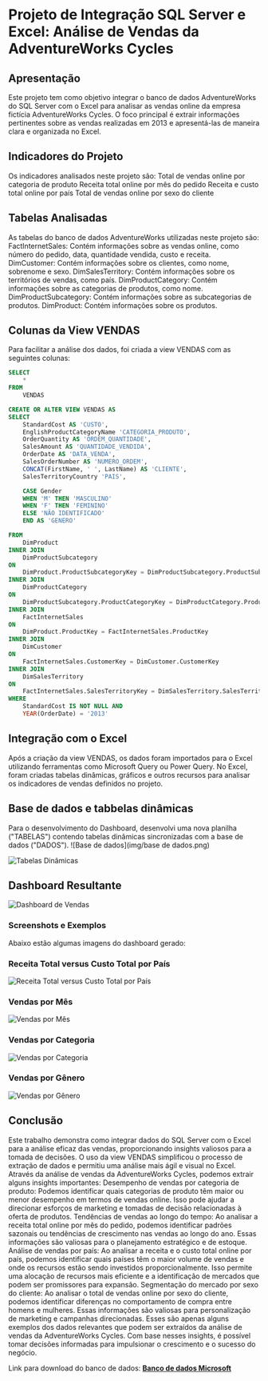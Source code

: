 # Projeto de Integração SQL Server e Excel: Análise de Vendas da AdventureWorks Cycles

## Apresentação

Este projeto tem como objetivo integrar o banco de dados AdventureWorks do SQL Server com o Excel para analisar as vendas online da empresa fictícia AdventureWorks Cycles. O foco principal é extrair informações pertinentes sobre as vendas realizadas em 2013 e apresentá-las de maneira clara e organizada no Excel.

## Indicadores do Projeto

Os indicadores analisados neste projeto são:
Total de vendas online por categoria de produto
Receita total online por mês do pedido
Receita e custo total online por país
Total de vendas online por sexo do cliente

## Tabelas Analisadas

As tabelas do banco de dados AdventureWorks utilizadas neste projeto são:
FactInternetSales: Contém informações sobre as vendas online, como número do pedido, data, quantidade vendida, custo e receita.
DimCustomer: Contém informações sobre os clientes, como nome, sobrenome e sexo.
DimSalesTerritory: Contém informações sobre os territórios de vendas, como país.
DimProductCategory: Contém informações sobre as categorias de produtos, como nome.
DimProductSubcategory: Contém informações sobre as subcategorias de produtos.
DimProduct: Contém informações sobre os produtos.

## Colunas da View VENDAS

Para facilitar a análise dos dados, foi criada a view VENDAS com as seguintes colunas:

```sql
SELECT
	*
FROM 
	VENDAS

CREATE OR ALTER VIEW VENDAS AS 
SELECT
	StandardCost AS 'CUSTO',
	EnglishProductCategoryName 'CATEGORIA_PRODUTO',
	OrderQuantity AS 'ORDEM_QUANTIDADE',
	SalesAmount AS 'QUANTIDADE_VENDIDA',
	OrderDate AS 'DATA_VENDA',
	SalesOrderNumber AS 'NUMERO_ORDEM',
	CONCAT(FirstName, ' ', LastName) AS 'CLIENTE',
	SalesTerritoryCountry 'PAIS',

	CASE Gender
	WHEN 'M' THEN 'MASCULINO'
	WHEN 'F' THEN 'FEMININO'
	ELSE 'NÃO IDENTIFICADO'
	END AS 'GENERO'

FROM
	DimProduct
INNER JOIN
	DimProductSubcategory
ON
	DimProduct.ProductSubcategoryKey = DimProductSubcategory.ProductSubcategoryKey
INNER JOIN
	DimProductCategory
ON
	DimProductSubcategory.ProductCategoryKey = DimProductCategory.ProductCategoryKey
INNER JOIN
	FactInternetSales
ON
	DimProduct.ProductKey = FactInternetSales.ProductKey
INNER JOIN
	DimCustomer
ON
	FactInternetSales.CustomerKey = DimCustomer.CustomerKey
INNER JOIN
	DimSalesTerritory
ON
	FactInternetSales.SalesTerritoryKey = DimSalesTerritory.SalesTerritoryKey
WHERE
	StandardCost IS NOT NULL AND
	YEAR(OrderDate) = '2013'
```

## Integração com o Excel

Após a criação da view VENDAS, os dados foram importados para o Excel utilizando ferramentas como Microsoft Query ou Power Query. No Excel, foram criadas tabelas dinâmicas, gráficos e outros recursos para analisar os indicadores de vendas definidos no projeto.

## Base de dados e tabbelas dinâmicas

Para o desenvolvimento do Dashboard, desenvolvi uma nova planilha ("TABELAS") contendo tabelas dinâmicas sincronizadas com a base de dados ("DADOS").
![Base de dados](img/base de dados.png)

![Tabelas Dinâmicas](img/tabelas_dinamicas.png)

## Dashboard Resultante

![Dashboard de Vendas](img/dashboard_completo.png)

### Screenshots e Exemplos

Abaixo estão algumas imagens do dashboard gerado:

### Receita Total versus Custo Total por País

![Receita Total versus Custo Total por País](img/receita_custo_pais.png)

### Vendas por Mês

![Vendas por Mês](img/vendas_mes_geral.png)

### Vendas por Categoria

![Vendas por Categoria](img/vendas_categoria.png)

### Vendas por Gênero

![Vendas por Gênero](img/vendas_genero.png)

## Conclusão

Este trabalho demonstra como integrar dados do SQL Server com o Excel para a análise eficaz das vendas, proporcionando insights valiosos para a tomada de decisões. O uso da view VENDAS simplificou o processo de extração de dados e permitiu uma análise mais ágil e visual no Excel.
Através da análise de vendas da AdventureWorks Cycles, podemos extrair alguns insights importantes:
Desempenho de vendas por categoria de produto: Podemos identificar quais categorias de produto têm maior ou menor desempenho em termos de vendas online. Isso pode ajudar a direcionar esforços de marketing e tomadas de decisão relacionadas à oferta de produtos.
Tendências de vendas ao longo do tempo: Ao analisar a receita total online por mês do pedido, podemos identificar padrões sazonais ou tendências de crescimento nas vendas ao longo do ano. Essas informações são valiosas para o planejamento estratégico e de estoque.
Análise de vendas por país: Ao analisar a receita e o custo total online por país, podemos identificar quais países têm o maior volume de vendas e onde os recursos estão sendo investidos proporcionalmente. Isso permite uma alocação de recursos mais eficiente e a identificação de mercados que podem ser promissores para expansão.
Segmentação do mercado por sexo do cliente: Ao analisar o total de vendas online por sexo do cliente, podemos identificar diferenças no comportamento de compra entre homens e mulheres. Essas informações são valiosas para personalização de marketing e campanhas direcionadas.
Esses são apenas alguns exemplos dos dados relevantes que podem ser extraídos da análise de vendas da AdventureWorks Cycles. Com base nesses insights, é possível tomar decisões informadas para impulsionar o crescimento e o sucesso do negócio.

Link para download do banco de dados: **[Banco de dados Microsoft](https://learn.microsoft.com/pt-br/sql/samples/adventureworks-install-configure?view=sql-server-ver16&tabs=ssms&authuser=0)**
